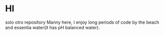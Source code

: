 # HI
solo otro repository
Manny here, I enjoy long periods of code by the beach and essentia water(it has pH balanced water).
